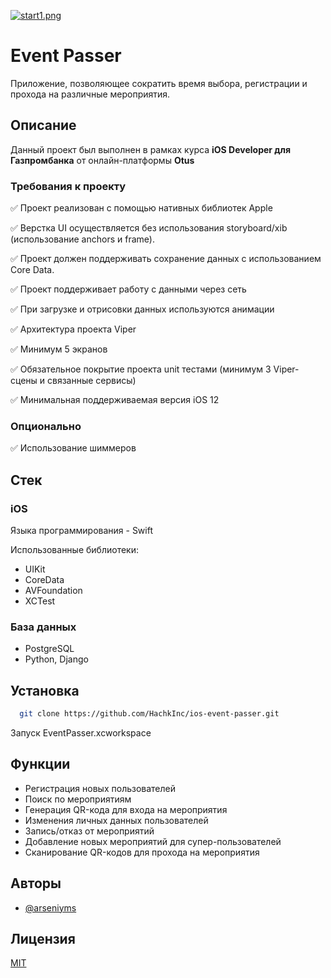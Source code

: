 [![start1.png](https://i.postimg.cc/QdNFkLr0/start1.png)](https://postimg.cc/Ln742b51)

# Event Passer

Приложение, позволяющее сократить время выбора, регистрации и прохода на различные мероприятия.




## Описание
Данный проект был выполнен в рамках курса **iOS Developer для Газпромбанка**
от онлайн-платформы **Otus**

### Требования к проекту

✅ Проект реализован с помощью нативных библиотек Apple

✅ Верстка UI осуществляется без использования storyboard/xib (использование anchors и frame).

✅ Проект должен поддерживать сохранение данных с использованием Core Data.

✅ Проект поддерживает работу с данными через сеть 

✅ При загрузке и отрисовки данных используются анимации

✅ Архитектура проекта Viper

✅ Минимум 5 экранов

✅ Обязательное покрытие проекта unit тестами (минимум 3 Viper-сцены и связанные сервисы)

✅ Минимальная поддерживаемая версия iOS 12

### Опционально 

✅ Использование шиммеров
## Стек

### iOS
Языка программирования - Swift

Использованные библиотеки:
- UIKit
- CoreData
- AVFoundation
- XCTest

### База данных
- PostgreSQL
- Python, Django
 

## Установка

```bash
  git clone https://github.com/HachkInc/ios-event-passer.git
```

Запуск EventPasser.xcworkspace
## Функции

- Регистрация новых пользователей
- Поиск по мероприятиям
- Генерация QR-кода для входа на мероприятия
- Изменения личных данных пользователей
- Запись/отказ от мероприятий
- Добавление новых мероприятий для супер-пользователей
- Сканирование QR-кодов для прохода на мероприятия
## Авторы

- [@arseniyms](https://github.com/Arseniyms)


## Лицензия

[MIT](https://choosealicense.com/licenses/mit/)

